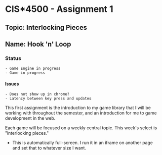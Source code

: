 # CIS*4500 - Assignment 1
## Topic: Interlocking Pieces
## Name: Hook 'n' Loop

### Status

	- Game Engine in progress
	- Game in progress

#### Issues
	- Does not show up in chrome?
	- Latency between key press and updates

This first assignment is the introduction to my game library that I will be working with throughout the semester, and an introduction for me to game development in the web.

Each game will be focused on a weekly central topic. This week's select is "interlocking pieces."


 - This is automatically full-screen. I run it in an iframe on another page and set that to whatever size I want.
